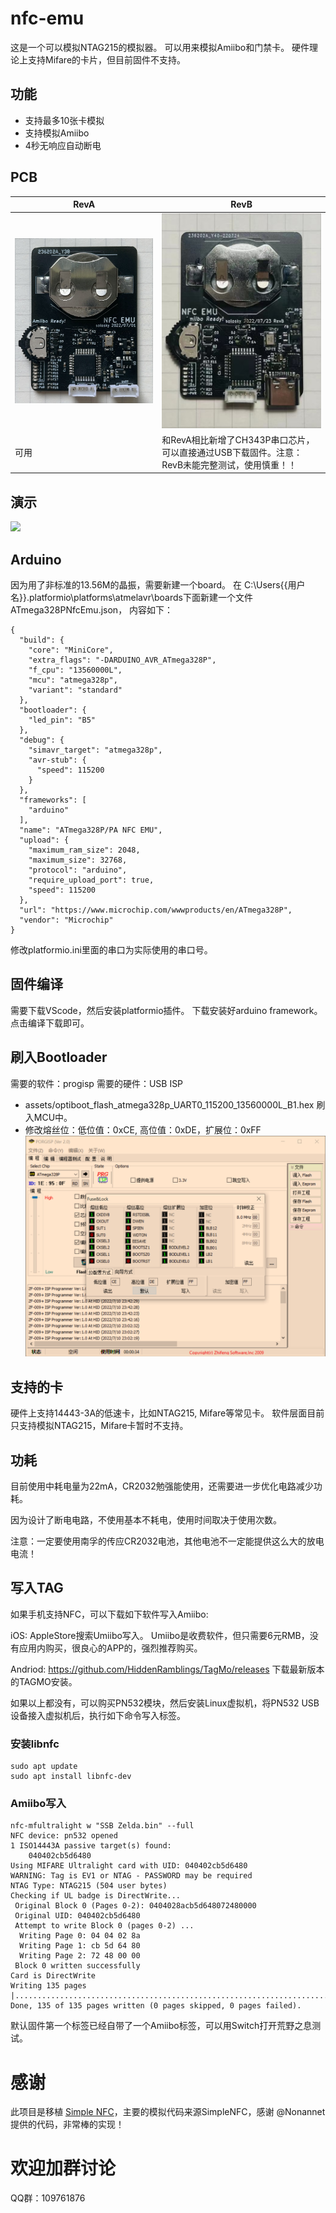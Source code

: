 # nfc-emu


这是一个可以模拟NTAG215的模拟器。
可以用来模拟Amiibo和门禁卡。
硬件理论上支持Mifare的卡片，但目前固件不支持。

## 功能

* 支持最多10张卡模拟
* 支持模拟Amiibo
* 4秒无响应自动断电

## PCB 

| RevA | RevB |
| --- | --- |
| ![image](https://raw.githubusercontent.com/solosky/nfc-emu/main/assets/nfc-emu-revA.jpg) | ![image](https://raw.githubusercontent.com/solosky/nfc-emu/main/assets/nfc-emu-revB.jpg) | 
| 可用 | 和RevA相比新增了CH343P串口芯片，可以直接通过USB下载固件。注意：RevB未能完整测试，使用慎重！！|

## 演示

[![](https://bb-embed.herokuapp.com/embed?v=BV1D24y1Z7Rh)](https://player.bilibili.com/player.html?aid=688118575&bvid=BV1D24y1Z7Rh&cid=835047325&page=1)


## Arduino

因为用了非标准的13.56M的晶振，需要新建一个board。
在 C:\Users\{{用户名}}\.platformio\platforms\atmelavr\boards下面新建一个文件 ATmega328PNfcEmu.json， 内容如下：

```
{
  "build": {
    "core": "MiniCore",
    "extra_flags": "-DARDUINO_AVR_ATmega328P",
    "f_cpu": "13560000L",
    "mcu": "atmega328p",
    "variant": "standard"
  },
  "bootloader": {
    "led_pin": "B5"
  },
  "debug": {
    "simavr_target": "atmega328p",
    "avr-stub": {
      "speed": 115200
    }
  },
  "frameworks": [
    "arduino"
  ],
  "name": "ATmega328P/PA NFC EMU",
  "upload": {
    "maximum_ram_size": 2048,
    "maximum_size": 32768,
    "protocol": "arduino",
    "require_upload_port": true,
    "speed": 115200
  },
  "url": "https://www.microchip.com/wwwproducts/en/ATmega328P",
  "vendor": "Microchip"
}
```
修改platformio.ini里面的串口为实际使用的串口号。


## 固件编译

需要下载VScode，然后安装platformio插件。
下载安装好arduino framework。点击编译下载即可。


## 刷入Bootloader

需要的软件：progisp 
需要的硬件：USB ISP
* assets/optiboot_flash_atmega328p_UART0_115200_13560000L_B1.hex 刷入MCU中。
* 修改熔丝位：低位值：0xCE, 高位值：0xDE，扩展位：0xFF
![image](https://raw.githubusercontent.com/solosky/nfc-emu/main/assets/fuse.png)


## 支持的卡

硬件上支持14443-3A的低速卡，比如NTAG215, Mifare等常见卡。
软件层面目前只支持模拟NTAG215，Mifare卡暂时不支持。

## 功耗

目前使用中耗电量为22mA，CR2032勉强能使用，还需要进一步优化电路减少功耗。

因为设计了断电电路，不使用基本不耗电，使用时间取决于使用次数。

注意：一定要使用南孚的传应CR2032电池，其他电池不一定能提供这么大的放电电流！

## 写入TAG

如果手机支持NFC，可以下载如下软件写入Amiibo:

iOS: AppleStore搜索Umiibo写入。
Umiibo是收费软件，但只需要6元RMB，没有应用内购买，很良心的APP的，强烈推荐购买。

Andriod: https://github.com/HiddenRamblings/TagMo/releases 下载最新版本的TAGMO安装。


如果以上都没有，可以购买PN532模块，然后安装Linux虚拟机，将PN532 USB设备接入虚拟机后，执行如下命令写入标签。

### 安装libnfc 

```
sudo apt update
sudo apt install libnfc-dev
```

### Amiibo写入
```
nfc-mfultralight w "SSB Zelda.bin" --full
NFC device: pn532 opened
1 ISO14443A passive target(s) found:
	040402cb5d6480
Using MIFARE Ultralight card with UID: 040402cb5d6480
WARNING: Tag is EV1 or NTAG - PASSWORD may be required
NTAG Type: NTAG215 (504 user bytes)
Checking if UL badge is DirectWrite...
 Original Block 0 (Pages 0-2): 0404028acb5d648072480000
 Original UID: 040402cb5d6480
 Attempt to write Block 0 (pages 0-2) ...
  Writing Page 0: 04 04 02 8a
  Writing Page 1: cb 5d 64 80
  Writing Page 2: 72 48 00 00
 Block 0 written successfully
Card is DirectWrite
Writing 135 pages |.......................................................................................................................................|
Done, 135 of 135 pages written (0 pages skipped, 0 pages failed).

```

默认固件第一个标签已经自带了一个Amiibo标签，可以用Switch打开荒野之息测试。

# 感谢 

此项目是移植 [Simple NFC](https://github.com/Nonannet/simple-nfc)，主要的模拟代码来源SimpleNFC，感谢 @Nonannet 提供的代码，非常棒的实现！

# 欢迎加群讨论 

QQ群：109761876

